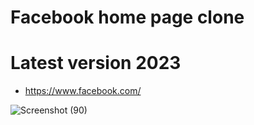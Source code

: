 # Facebook home page clone
# Latest version 2023
* https://www.facebook.com/

![Screenshot (90)](https://github.com/ideepakpg/facebook-clone/assets/123804790/c26bd358-f986-474b-9be5-4e04bbe402c1)
